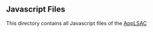 ## Javascript Files
This directory contains all Javascript files of the [AppLSAC](https://en.wikiversity.org/wiki/AppLSAC)
